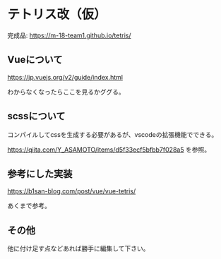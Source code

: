 # テトリス改（仮）
完成品: https://m-18-team1.github.io/tetris/
## Vueについて
https://jp.vuejs.org/v2/guide/index.html

わからなくなったらここを見るかググる。
## scssについて
コンパイルしてcssを生成する必要があるが、vscodeの拡張機能でできる。

https://qiita.com/Y_ASAMOTO/items/d5f33ecf5bfbb7f028a5 を参照。

## 参考にした実装
https://b1san-blog.com/post/vue/vue-tetris/

あくまで参考。

## その他
他に付け足す点などあれば勝手に編集して下さい。